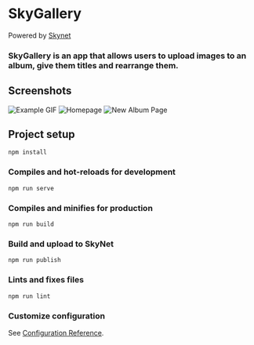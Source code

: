 # SkyGallery
Powered by [Skynet](https://siasky.net/)

### SkyGallery is an app that allows users to upload images to an album, give them titles and rearrange them.

## Screenshots

![Example GIF](https://cdn.skyportal.xyz/AAAJKqe2FVynjBjQbWEb-d6kHUCPDEGOk90QujrQIplZWQ)
![Homepage](https://cdn.skyportal.xyz/dAD_sdc4v1L0MW3FvPSkmZnVgyY-FgC5pkjgGsbFruO4ng)
![New Album Page](https://cdn.skyportal.xyz/fADx1p3Ar6eVfG-Rkjy-CmnL91qnKe1o5RWvYYkML3G8qw)

## Project setup
```
npm install
```

### Compiles and hot-reloads for development
```
npm run serve
```

### Compiles and minifies for production
```
npm run build
```

### Build and upload to SkyNet
```
npm run publish
```

### Lints and fixes files
```
npm run lint
```

### Customize configuration
See [Configuration Reference](https://cli.vuejs.org/config/).
